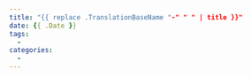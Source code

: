 ```yaml
---
title: "{{ replace .TranslationBaseName "-" " " | title }}"
date: {{ .Date }}
tags:
  -
categories:
  -
---
```

